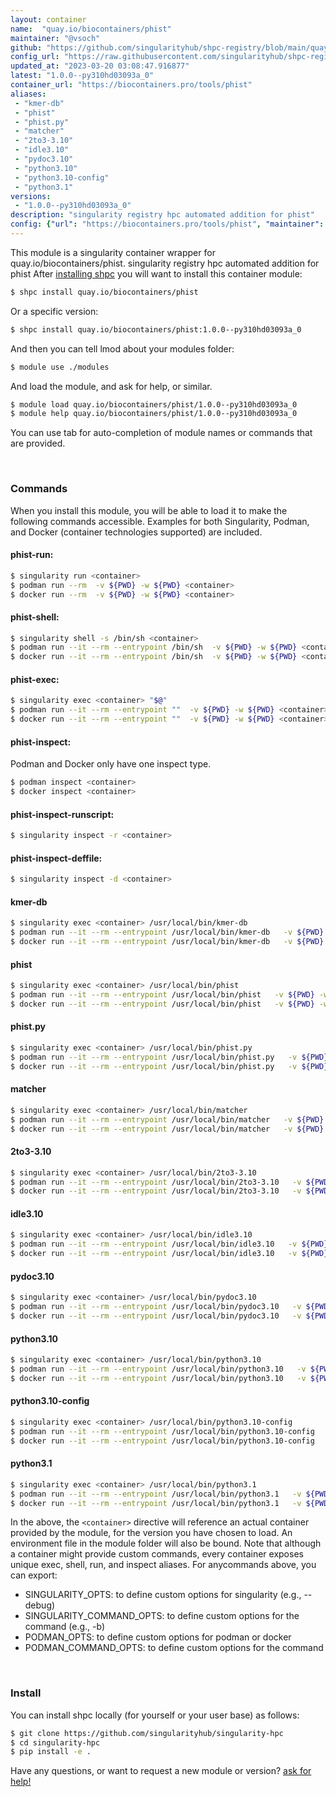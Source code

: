 ```yaml
---
layout: container
name:  "quay.io/biocontainers/phist"
maintainer: "@vsoch"
github: "https://github.com/singularityhub/shpc-registry/blob/main/quay.io/biocontainers/phist/container.yaml"
config_url: "https://raw.githubusercontent.com/singularityhub/shpc-registry/main/quay.io/biocontainers/phist/container.yaml"
updated_at: "2023-03-20 03:08:47.916877"
latest: "1.0.0--py310hd03093a_0"
container_url: "https://biocontainers.pro/tools/phist"
aliases:
 - "kmer-db"
 - "phist"
 - "phist.py"
 - "matcher"
 - "2to3-3.10"
 - "idle3.10"
 - "pydoc3.10"
 - "python3.10"
 - "python3.10-config"
 - "python3.1"
versions:
 - "1.0.0--py310hd03093a_0"
description: "singularity registry hpc automated addition for phist"
config: {"url": "https://biocontainers.pro/tools/phist", "maintainer": "@vsoch", "description": "singularity registry hpc automated addition for phist", "latest": {"1.0.0--py310hd03093a_0": "sha256:d497c280cb71ec4231c99a7df31e1d7de1b745fdba97231cbfa7c682bcd88b7d"}, "tags": {"1.0.0--py310hd03093a_0": "sha256:d497c280cb71ec4231c99a7df31e1d7de1b745fdba97231cbfa7c682bcd88b7d"}, "docker": "quay.io/biocontainers/phist", "aliases": {"kmer-db": "/usr/local/bin/kmer-db", "phist": "/usr/local/bin/phist", "phist.py": "/usr/local/bin/phist.py", "matcher": "/usr/local/bin/matcher", "2to3-3.10": "/usr/local/bin/2to3-3.10", "idle3.10": "/usr/local/bin/idle3.10", "pydoc3.10": "/usr/local/bin/pydoc3.10", "python3.10": "/usr/local/bin/python3.10", "python3.10-config": "/usr/local/bin/python3.10-config", "python3.1": "/usr/local/bin/python3.1"}}
---
```


This module is a singularity container wrapper for quay.io/biocontainers/phist.
singularity registry hpc automated addition for phist
After [installing shpc](#install) you will want to install this container module:


```bash
$ shpc install quay.io/biocontainers/phist
```

Or a specific version:

```bash
$ shpc install quay.io/biocontainers/phist:1.0.0--py310hd03093a_0
```

And then you can tell lmod about your modules folder:

```bash
$ module use ./modules
```

And load the module, and ask for help, or similar.

```bash
$ module load quay.io/biocontainers/phist/1.0.0--py310hd03093a_0
$ module help quay.io/biocontainers/phist/1.0.0--py310hd03093a_0
```

You can use tab for auto-completion of module names or commands that are provided.

<br>

### Commands

When you install this module, you will be able to load it to make the following commands accessible.
Examples for both Singularity, Podman, and Docker (container technologies supported) are included.

#### phist-run:

```bash
$ singularity run <container>
$ podman run --rm  -v ${PWD} -w ${PWD} <container>
$ docker run --rm  -v ${PWD} -w ${PWD} <container>
```

#### phist-shell:

```bash
$ singularity shell -s /bin/sh <container>
$ podman run --it --rm --entrypoint /bin/sh  -v ${PWD} -w ${PWD} <container>
$ docker run --it --rm --entrypoint /bin/sh  -v ${PWD} -w ${PWD} <container>
```

#### phist-exec:

```bash
$ singularity exec <container> "$@"
$ podman run --it --rm --entrypoint ""  -v ${PWD} -w ${PWD} <container> "$@"
$ docker run --it --rm --entrypoint ""  -v ${PWD} -w ${PWD} <container> "$@"
```

#### phist-inspect:

Podman and Docker only have one inspect type.

```bash
$ podman inspect <container>
$ docker inspect <container>
```

#### phist-inspect-runscript:

```bash
$ singularity inspect -r <container>
```

#### phist-inspect-deffile:

```bash
$ singularity inspect -d <container>
```


#### kmer-db

```bash
$ singularity exec <container> /usr/local/bin/kmer-db
$ podman run --it --rm --entrypoint /usr/local/bin/kmer-db   -v ${PWD} -w ${PWD} <container> -c " $@"
$ docker run --it --rm --entrypoint /usr/local/bin/kmer-db   -v ${PWD} -w ${PWD} <container> -c " $@"
```


#### phist

```bash
$ singularity exec <container> /usr/local/bin/phist
$ podman run --it --rm --entrypoint /usr/local/bin/phist   -v ${PWD} -w ${PWD} <container> -c " $@"
$ docker run --it --rm --entrypoint /usr/local/bin/phist   -v ${PWD} -w ${PWD} <container> -c " $@"
```


#### phist.py

```bash
$ singularity exec <container> /usr/local/bin/phist.py
$ podman run --it --rm --entrypoint /usr/local/bin/phist.py   -v ${PWD} -w ${PWD} <container> -c " $@"
$ docker run --it --rm --entrypoint /usr/local/bin/phist.py   -v ${PWD} -w ${PWD} <container> -c " $@"
```


#### matcher

```bash
$ singularity exec <container> /usr/local/bin/matcher
$ podman run --it --rm --entrypoint /usr/local/bin/matcher   -v ${PWD} -w ${PWD} <container> -c " $@"
$ docker run --it --rm --entrypoint /usr/local/bin/matcher   -v ${PWD} -w ${PWD} <container> -c " $@"
```


#### 2to3-3.10

```bash
$ singularity exec <container> /usr/local/bin/2to3-3.10
$ podman run --it --rm --entrypoint /usr/local/bin/2to3-3.10   -v ${PWD} -w ${PWD} <container> -c " $@"
$ docker run --it --rm --entrypoint /usr/local/bin/2to3-3.10   -v ${PWD} -w ${PWD} <container> -c " $@"
```


#### idle3.10

```bash
$ singularity exec <container> /usr/local/bin/idle3.10
$ podman run --it --rm --entrypoint /usr/local/bin/idle3.10   -v ${PWD} -w ${PWD} <container> -c " $@"
$ docker run --it --rm --entrypoint /usr/local/bin/idle3.10   -v ${PWD} -w ${PWD} <container> -c " $@"
```


#### pydoc3.10

```bash
$ singularity exec <container> /usr/local/bin/pydoc3.10
$ podman run --it --rm --entrypoint /usr/local/bin/pydoc3.10   -v ${PWD} -w ${PWD} <container> -c " $@"
$ docker run --it --rm --entrypoint /usr/local/bin/pydoc3.10   -v ${PWD} -w ${PWD} <container> -c " $@"
```


#### python3.10

```bash
$ singularity exec <container> /usr/local/bin/python3.10
$ podman run --it --rm --entrypoint /usr/local/bin/python3.10   -v ${PWD} -w ${PWD} <container> -c " $@"
$ docker run --it --rm --entrypoint /usr/local/bin/python3.10   -v ${PWD} -w ${PWD} <container> -c " $@"
```


#### python3.10-config

```bash
$ singularity exec <container> /usr/local/bin/python3.10-config
$ podman run --it --rm --entrypoint /usr/local/bin/python3.10-config   -v ${PWD} -w ${PWD} <container> -c " $@"
$ docker run --it --rm --entrypoint /usr/local/bin/python3.10-config   -v ${PWD} -w ${PWD} <container> -c " $@"
```


#### python3.1

```bash
$ singularity exec <container> /usr/local/bin/python3.1
$ podman run --it --rm --entrypoint /usr/local/bin/python3.1   -v ${PWD} -w ${PWD} <container> -c " $@"
$ docker run --it --rm --entrypoint /usr/local/bin/python3.1   -v ${PWD} -w ${PWD} <container> -c " $@"
```



In the above, the `<container>` directive will reference an actual container provided
by the module, for the version you have chosen to load. An environment file in the
module folder will also be bound. Note that although a container
might provide custom commands, every container exposes unique exec, shell, run, and
inspect aliases. For anycommands above, you can export:

 - SINGULARITY_OPTS: to define custom options for singularity (e.g., --debug)
 - SINGULARITY_COMMAND_OPTS: to define custom options for the command (e.g., -b)
 - PODMAN_OPTS: to define custom options for podman or docker
 - PODMAN_COMMAND_OPTS: to define custom options for the command

<br>

### Install

You can install shpc locally (for yourself or your user base) as follows:

```bash
$ git clone https://github.com/singularityhub/singularity-hpc
$ cd singularity-hpc
$ pip install -e .
```

Have any questions, or want to request a new module or version? [ask for help!](https://github.com/singularityhub/singularity-hpc/issues)